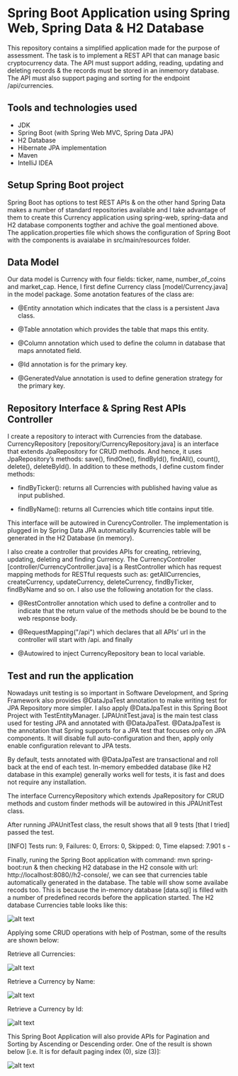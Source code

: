 # Spring Boot Application using Spring Web, Spring Data & H2 Database #

This repository contains a simplified application made for the purpose of assessment. The task is to implement a REST API that can manage basic cryptocurrency data. The API must support adding, reading, updating and deleting records & the records must be stored in an inmemory database. The API must also support paging and sorting for the endpoint /api/currencies.

## Tools and technologies used

- JDK
- Spring Boot (with Spring Web MVC, Spring Data JPA)
- H2 Database
- Hibernate JPA implementation
- Maven
- IntelliJ IDEA

## Setup Spring Boot project

Spring Boot has options to test REST APIs & on the other hand Spring Data makes a number of standard repositories available and I take advantage of them to create this Currency application using spring-web, spring-data and H2 database components togther and achive the goal mentioned above. The application.properties file which shows the configuration of Spring Boot with the components is avaialabe in src/main/resources folder.


## Data Model

Our data model is Currency with four fields: ticker, name, number_of_coins and market_cap. Hence, I first define Currency class [model/Currency.java] in the model package. Some anotation features of the class are:

- @Entity annotation which indicates that the class is a persistent Java class.

- @Table annotation which provides the table that maps this entity.

- @Column annotation which used to define the column in database that maps annotated field.

- @Id annotation is for the primary key.

- @GeneratedValue annotation is used to define generation strategy for the primary key.

## Repository Interface & Spring Rest APIs Controller

I create a repository to interact with Currencies from the database. CurrencyRepository [repository/CurrencyRepository.java] is an interface that extends JpaRepository for CRUD methods. And hence, it uses JpaRepository’s methods: save(), findOne(), findById(), findAll(), count(), delete(), deleteById(). In addition to these methods, I define custom finder methods:

- findByTicker(): returns all Currencies with published having value as input published.

- findByName(): returns all Currencies which title contains input title.

This interface will be autowired in CurencyController. The implementation is plugged in by Spring Data JPA automatically &currencies table will be generated in the H2 Database (in memory).


I also create a controller that provides APIs for creating, retrieving, updating, deleting and finding Currency. The CurrencyController [controller/CurrencyController.java] is a RestController which has request mapping methods for RESTful requests such as: getAllCurrencies, createCurrency, updateCurrency, deleteCurrency, findByTicker, findByName and so on.
I also use the following anotation for the class.

- @RestController annotation which used to define a controller and to indicate that the return value of the methods should be be bound to the web response body.

- @RequestMapping("/api") which declares that all APIs’ url in the controller will start with /api.
and finally

- @Autowired to inject CurrencyRepository bean to local variable.

## Test and run the application

Nowadays unit testing is so important in Software Development, and Spring Framework also provides @DataJpaTest annotation to make writing test for JPA Repository more simpler. I also apply @DataJpaTest in this Spring Boot Project with TestEntityManager. [JPAUnitTest.java] is the main test class used for testing JPA and annotated with @DataJpaTest.
@DataJpaTest is the annotation that Spring supports for a JPA test that focuses only on JPA components. It will disable full auto-configuration and then, apply only enable configuration relevant to JPA tests.

By default, tests annotated with @DataJpaTest are transactional and roll back at the end of each test. In-memory embedded database (like H2 database in this example) generally works well for tests, it is fast and does not require any installation.

The interface CurrencyRepository which extends JpaRepository for CRUD methods and custom finder methods will be autowired in this JPAUnitTest class.

After running JPAUnitTest class, the result shows that all 9 tests [that I tried] passed the test.

[INFO] Tests run: 9, Failures: 0, Errors: 0, Skipped: 0, Time elapsed: 7.901 s -


Finally, runing the Spring Boot application with command: mvn spring-boot:run & then checking H2 database in the H2 console with url: http://localhost:8080//h2-console/, we can see that currencies table automatically generated in the database. The table will show some availabe recods too. This is because the in-memory database [data.sql] is filled with a number of predefined records before the application started. The H2 database Currencies table looks like this:

![alt text](https://github.com/Esubalew-github/opdracht/blob/main/Schermafbeelding%202021-03-04%20022537.png)

Applying some CRUD operations with help of Postman, some of the results are shown below:

Retrieve all Currencies:


![alt text](https://github.com/Esubalew-github/opdracht/blob/main/Schermafbeelding%202021-03-04%20024910.png)


Retrieve a Currency by Name:

 
![alt text](https://github.com/Esubalew-github/opdracht/blob/main/Schermafbeelding%202021-03-04%20025626.png)


Retrieve a Currency by Id:


![alt text](https://github.com/Esubalew-github/opdracht/blob/main/Schermafbeelding%202021-03-04%20025250.png)


This Spring Boot Application will also provide APIs for Pagination and Sorting by Ascending or Descending order. One of the result is shown below [i.e. It is for default paging index (0), size (3)]:


![alt text](https://github.com/Esubalew-github/opdracht/blob/main/Schermafbeelding%202021-03-04%20040550.png)


